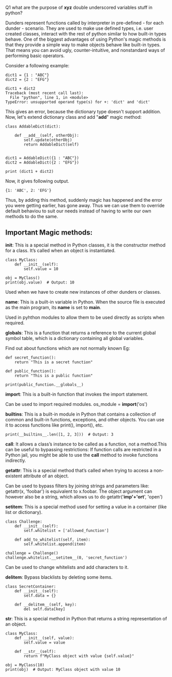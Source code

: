 Q1 what are the purpose of  __xyz__ double underscored variables stuff in python?

Dunders represent functions called by interpreter in pre-defined - for each dunder - scenario. 
They are used to make use defined types, i.e. user created classes, interact with the rest of python similar to how built-in types behave.
One of the biggest advantages of using Python's magic methods is that they provide a simple way to make objects behave like built-in types. 
That means you can avoid ugly, counter-intuitive, and nonstandard ways of performing basic operators.

Consider a following example:

```
dict1 = {1 : "ABC"}
dict2 = {2 : "EFG"}

dict1 + dict2
Traceback (most recent call last):
  File "python", line 1, in <module>
TypeError: unsupported operand type(s) for +: 'dict' and 'dict'
```

This gives an error, because the dictionary type doesn't support addition. Now, let's extend dictionary class and add "__add__" magic method:

```
class AddableDict(dict):

    def __add__(self, otherObj):
        self.update(otherObj)
        return AddableDict(self)


dict1 = AddableDict({1 : "ABC"})
dict2 = AddableDict({2 : "EFG"})

print (dict1 + dict2)
```

Now, it gives following output.

```
{1: 'ABC', 2: 'EFG'}
```

Thus, by adding this method, suddenly magic has happened and the error you were getting earlier, has gone away.
Thus we can use them to override default behaviou to suit our needs instead of having to write our own methods to do the same.


<h2>Important Magic methods:</h2>

__init__: This is a special method in Python classes, it is the constructor method for a class. It’s called when an object is instantiated.

```
class MyClass:
    def __init__(self):
        self.value = 10

obj = MyClass()
print(obj.value)  # Output: 10
```

Used when we have to create new instances of other dunders or classes.

__name__: This is a built-in variable in Python. When the source file is executed as the main program, its __name__ is set to __main__.

Used in pyhthon modules to allow them to be used directly as scripts when required.


__globals__: This is a function that returns a reference to the current global symbol table, which is a dictionary containing all global variables.

Find out about functions which are not normally known 
Eg:

```
def secret_function():
    return "This is a secret function"

def public_function():
    return "This is a public function"

print(public_function.__globals__)
```

__import__: This is a built-in function that invokes the import statement.

Can be used to import required modules.
os_module = __import__('os')

__builtins__: This is a built-in module in Python that contains a collection of common and built-in functions, exceptions, and other objects. You can use it to access functions like print(), import(), etc.

```
print(__builtins__.len([1, 2, 3]))  # Output: 3
```

__call__: It allows a class’s instance to be called as a function, not a method.This can be useful to bypassing restrictions: 
If function calls are restricted in a Python jail, you might be able to use the __call__ method to invoke functions indirectly.


__getattr__: This is a special method that’s called when trying to access a non-existent attribute of an object.

Can be used to bypass filters by joining strings and parameters like:
getattr(x, 'foobar') is equivalent to x.foobar.
The object argument can however also be a string, which allows us to do getattr('__imp'+'ort__', 'open')


__setitem__: This is a special method used for setting a value in a container (like list or dictionary).

```
class Challenge:
    def __init__(self):
        self.whitelist = ['allowed_function']

    def add_to_whitelist(self, item):
        self.whitelist.append(item)

challenge = Challenge()
challenge.whitelist.__setitem__(0, 'secret_function')

```

Can be used to change whitelists and add characters to it.

__delitem__: Bypass blacklists by deleting some items.

```
class SecretContainer:
    def __init__(self):
        self.data = {}

    def __delitem__(self, key):
        del self.data[key]
```

__str__: This is a special method in Python that returns a string representation of an object. 


```
class MyClass:
    def __init__(self, value):
        self.value = value

    def __str__(self):
        return f"MyClass object with value {self.value}"

obj = MyClass(10)
print(obj)  # Output: MyClass object with value 10
```
